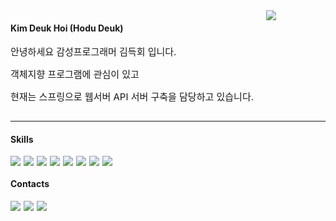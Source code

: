 <div style="display: flex">
  <div style="margin-right: 20px">
  <h4>Kim Deuk Hoi (Hodu Deuk)</h4>
  <p style="font-size:15px">안녕하세요 감성프로그래머 김득회 입니다.</p>
  <p style="font-size:15px">객체지향 프로그램에 관심이 있고</p>
  <p style="font-size:15px">현재는 스프링으로 웹서버 API 서버 구축을 담당하고 있습니다.</p>
  </div>
  <div>
  	<img src="https://github-readme-stats.vercel.app/api/top-langs/?username=Deuk-Hoi&layout=compact&hide=html,css"/>
  </div>
</div>

***

<h4>Skills</h4>
<div style="display: flex">
  <img style="margin-right: 5px" src="https://img.shields.io/badge/Java-007396?style=flat-square&logo=Java&logoColor=white"/>
  <img style="margin-right: 5px" src="https://img.shields.io/badge/Kotlin-7F52FF?style=flat-square&logo=Kotlin&logoColor=white"/>
  <img style="margin-right: 5px" src="https://img.shields.io/badge/Python-3776AB?style=flat-square&logo=Python&logoColor=white"/>
  <img style="margin-right: 5px" src="https://img.shields.io/badge/Spring-6DB33F?style=flat-square&logo=Spring&logoColor=white"/>
  <img style="margin-right: 5px" src="https://img.shields.io/badge/SpringBoot-6DB33F?style=flat-square&logo=SpringBoot&logoColor=white"/>
  <img style="margin-right: 5px" src="https://img.shields.io/badge/Android-3DDC84?style=flat-square&logo=SpringBoot&logoColor=white"/>
  <img style="margin-right: 5px" src="https://img.shields.io/badge/IOS-000000?style=flat-square&logo=IOS&logoColor=white"/>
  <img style="margin-right: 5px" src="https://img.shields.io/badge/Flutter-02569B?style=flat-square&logo=Flutter&logoColor=white"/>
</div>

<h4>Contacts</h4>
<div style="display: flex">
  <a href="https://velog.io/@dh97k">
    <img style="margin-right: 5px" src="https://img.shields.io/badge/Velog-20C997?style=flat-square&logo=Velog&logoColor=white"/>
  </a>
  <a href="https://blog.naver.com/dh97k">
    <img style="margin-right: 5px" src="https://img.shields.io/badge/Naver Blog-03C75A?style=flat-square&logo=Naver&logoColor=white"/>
  </a>
    <a>
    <img href="dh97ks@gmail.com"style="margin-right: 5px" src="https://img.shields.io/badge/dh97ks@gmail.com-EA4335?style=flat-square&logo=Gmail&logoColor=white"/>
  </a>
</div>
